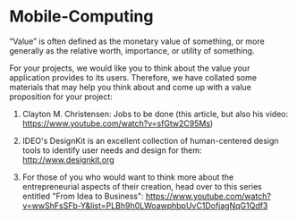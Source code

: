 # Mobile-Computing

“Value” is often defined as the monetary value of something, or more generally as the relative worth, importance, or utility of something. 

For your projects, we would like you to think about the value your application provides to its users.  Therefore, we have collated some materials that may help you think about and come up with a value proposition for your project:

1.  Clayton M. Christensen: Jobs to be done (this article, but also his video: https://www.youtube.com/watch?v=sfGtw2C95Ms)

2. IDEO's DesignKit is an excellent collection of human-centered design tools to identify user needs and design for them: http://www.designkit.org

3. For those of you who would want to think more about the entrepreneurial aspects of their creation, head over to this series entitled "From Idea to Business": https://www.youtube.com/watch?v=wwShFsSFb-Y&list=PLBh9h0LWoawphbpUvC1DofjagNqG1Qdf3
